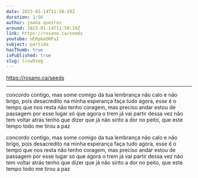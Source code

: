 ```yaml
---
date: 2023-01-14T11:58:19Z
duration: 1:56
author: joana queiroz
around: 2023-01-14T11:58:19Z
link: https://rosano.ca/seeds
youtube: uERpGeOHFuI
subject: partida
hasThumb: true
isPublished: true
slug: lcvw9zeg
---
```

https://rosano.ca/seeds

---

concordo contigo,
mas some comigo da tua lembrança
não calo e não brigo,
pois desacredito na minha esperança
faça tudo agora, esse é o tempo que nos resta não tenho coragem, mas preciso andar
estou de passagem por esse lugar
só que agora o trem já vai partir
dessa vez não tem voltar atrás
tenho que dizer que já não sinto a dor no peito, que este tempo todo me tirou a paz

concordo contigo,
mas some comigo da tua lembrança
não calo e não brigo,
pois desacredito na minha esperança
faça tudo agora, esse é o tempo que nos resta não tenho coragem, mas preciso andar
estou de passagem por esse lugar
só que agora o trem já vai partir
dessa vez não tem voltar atrás
tenho que dizer que já não sinto a dor no peito, que este tempo todo me tirou a paz
